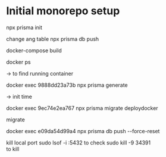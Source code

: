 # Initial monorepo setup

npx prisma init

change ang table
npx prisma db push

docker-compose build



docker ps  

 -> to find running container

docker exec 9888dd23a73b npx prisma generate  

-> init time


docker exec 9ec74e2ea767 npx prisma migrate deploydocker 

migrate


docker exec e09da54d99a4 npx prisma db push --force-reset




kill local port
 sudo lsof -i :5432 
 to check
 sudo kill -9 34391  
 to kill